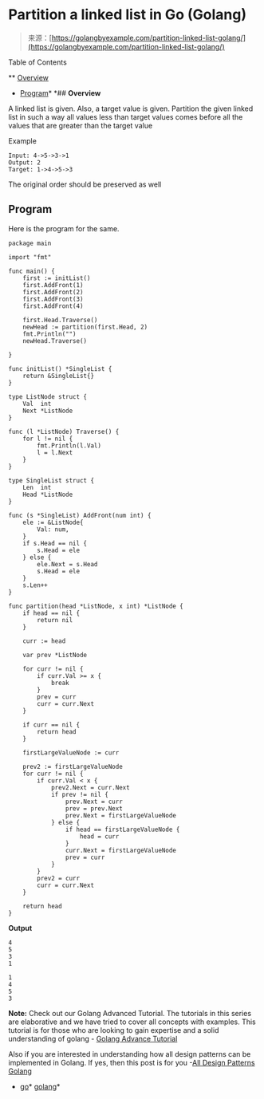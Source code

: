 <!--yml
category: 未分类
date: 2024-10-13 06:48:19
-->

# Partition a linked list in Go (Golang)

> 来源：[https://golangbyexample.com/partition-linked-list-golang/](https://golangbyexample.com/partition-linked-list-golang/)

Table of Contents

 **   [Overview](#Overview "Overview")
*   [Program](#Program "Program")*  *## **Overview**

A linked list is given. Also, a target value is given. Partition the given linked list in such a way all values less than target values comes before all the values that are greater than the target value

Example

```
Input: 4->5->3->1
Output: 2
Target: 1->4->5->3
```

The original order should be preserved as well

## **Program**

Here is the program for the same.

```
package main

import "fmt"

func main() {
	first := initList()
	first.AddFront(1)
	first.AddFront(2)
	first.AddFront(3)
	first.AddFront(4)

	first.Head.Traverse()
	newHead := partition(first.Head, 2)
	fmt.Println("")
	newHead.Traverse()

}

func initList() *SingleList {
	return &SingleList{}
}

type ListNode struct {
	Val  int
	Next *ListNode
}

func (l *ListNode) Traverse() {
	for l != nil {
		fmt.Println(l.Val)
		l = l.Next
	}
}

type SingleList struct {
	Len  int
	Head *ListNode
}

func (s *SingleList) AddFront(num int) {
	ele := &ListNode{
		Val: num,
	}
	if s.Head == nil {
		s.Head = ele
	} else {
		ele.Next = s.Head
		s.Head = ele
	}
	s.Len++
}

func partition(head *ListNode, x int) *ListNode {
	if head == nil {
		return nil
	}

	curr := head

	var prev *ListNode

	for curr != nil {
		if curr.Val >= x {
			break
		}
		prev = curr
		curr = curr.Next
	}

	if curr == nil {
		return head
	}

	firstLargeValueNode := curr

	prev2 := firstLargeValueNode
	for curr != nil {
		if curr.Val < x {
			prev2.Next = curr.Next
			if prev != nil {
				prev.Next = curr
				prev = prev.Next
				prev.Next = firstLargeValueNode
			} else {
				if head == firstLargeValueNode {
					head = curr
				}
				curr.Next = firstLargeValueNode
				prev = curr
			}
		}
		prev2 = curr
		curr = curr.Next
	}

	return head
}
```

**Output**

```
4
5
3
1

1
4
5
3
```

**Note:** Check out our Golang Advanced Tutorial. The tutorials in this series are elaborative and we have tried to cover all concepts with examples. This tutorial is for those who are looking to gain expertise and a solid understanding of golang - [Golang Advance Tutorial](https://golangbyexample.com/golang-comprehensive-tutorial/)

Also if you are interested in understanding how all design patterns can be implemented in Golang. If yes, then this post is for you -[All Design Patterns Golang](https://golangbyexample.com/all-design-patterns-golang/)

*   [go](https://golangbyexample.com/tag/go/)*   [golang](https://golangbyexample.com/tag/golang/)*